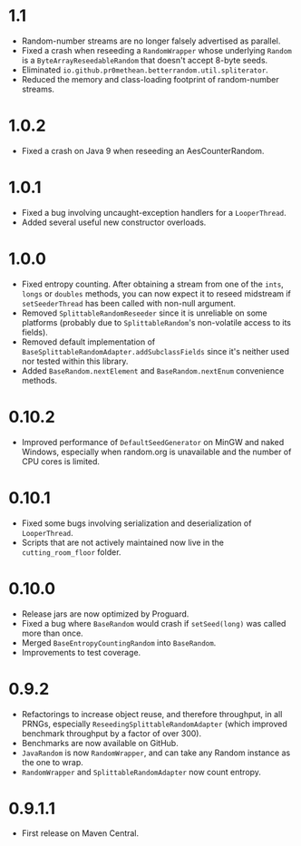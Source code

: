 # 1.1
* Random-number streams are no longer falsely advertised as parallel.
* Fixed a crash when reseeding a `RandomWrapper` whose underlying `Random` is a
  `ByteArrayReseedableRandom` that doesn't accept 8-byte seeds.
* Eliminated `io.github.pr0methean.betterrandom.util.spliterator`.
* Reduced the memory and class-loading footprint of random-number streams.

# 1.0.2
* Fixed a crash on Java 9 when reseeding an AesCounterRandom.

# 1.0.1
* Fixed a bug involving uncaught-exception handlers for a `LooperThread`.
* Added several useful new constructor overloads.

# 1.0.0
* Fixed entropy counting. After obtaining a stream from one of the `ints`, `longs` or `doubles`
  methods, you can now expect it to reseed midstream if `setSeederThread` has been called with
  non-null argument.
* Removed `SplittableRandomReseeder` since it is unreliable on some platforms (probably due to
  `SplittableRandom`'s non-volatile access to its fields).
* Removed default implementation of `BaseSplittableRandomAdapter.addSubclassFields` since it's
  neither used nor tested within this library.
* Added `BaseRandom.nextElement` and `BaseRandom.nextEnum` convenience methods.

# 0.10.2
* Improved performance of `DefaultSeedGenerator` on MinGW and naked Windows, especially when
  random.org is unavailable and the number of CPU cores is limited.

# 0.10.1
* Fixed some bugs involving serialization and deserialization of `LooperThread`.
* Scripts that are not actively maintained now live in the `cutting_room_floor` folder.

# 0.10.0
* Release jars are now optimized by Proguard.
* Fixed a bug where `BaseRandom` would crash if `setSeed(long)` was called more than once.
* Merged `BaseEntropyCountingRandom` into `BaseRandom`.
* Improvements to test coverage.

# 0.9.2
* Refactorings to increase object reuse, and therefore throughput, in all PRNGs, especially
  `ReseedingSplittableRandomAdapter` (which improved benchmark throughput by a factor of over 300).
* Benchmarks are now available on GitHub.
* `JavaRandom` is now `RandomWrapper`, and can take any Random instance as the one to wrap.
* `RandomWrapper` and `SplittableRandomAdapter` now count entropy.

# 0.9.1.1
* First release on Maven Central.
